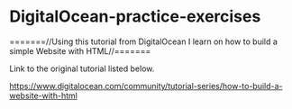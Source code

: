 # DigitalOcean-practice-exercises

=======//Using this tutorial from DigitalOcean I learn on how to build a simple Website with HTML//=======

Link to the original tutorial listed below.

https://www.digitalocean.com/community/tutorial-series/how-to-build-a-website-with-html
